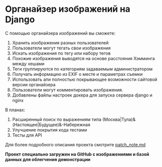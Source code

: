 # Органайзер изображений на Django
С помощью органайзера изображений вы сможете:
1. Хранить изображения разных пользователей
2. Пользователи могут тегать свои изображения
3. Искать изображения по тегу или набору тегов
4. Похожие изображения выводятся на основе расстояния Хэмминга между хешами
5. Теги группируются по категориям задаваемым администратором
6. Получать информацию из EXIF о месте и параметрах съемки
7. Использовать апи полностью покрывающее возможности сайтовой версии органайзера
8. Пользователи могут комментировать изображения.
9. Добавлены файлы настроек докера для запуска сервера django и nginx


В планах:
1. Расширенный поиск по выражениям типа (Москва|Тула)&(Настоящее|Будущее)&-Набережная
2. Улучшение покрытия кода тестами
3. Тесты для API


Для более подробного описания проекта смотрите [patch_note.md]

**Проект специально загружен на GitHub с изображениями и базой данных для облегчения демонстрации**

 [patch_note.md]: <https://github.com/DenisMaslennikov/photo_organizer_with_django-v2/blob/main/patch_note.md>

